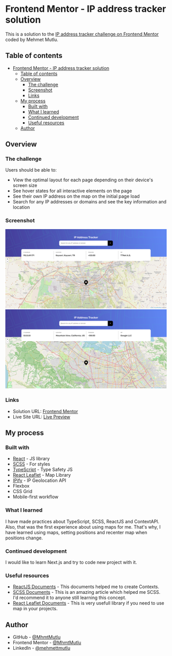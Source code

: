 # Frontend Mentor - IP address tracker solution

This is a solution to the [IP address tracker challenge on Frontend Mentor](https://www.frontendmentor.io/challenges/ip-address-tracker-I8-0yYAH0) coded by Mehmet Mutlu. 

## Table of contents

- [Frontend Mentor - IP address tracker solution](#frontend-mentor---ip-address-tracker-solution)
  - [Table of contents](#table-of-contents)
  - [Overview](#overview)
    - [The challenge](#the-challenge)
    - [Screenshot](#screenshot)
    - [Links](#links)
  - [My process](#my-process)
    - [Built with](#built-with)
    - [What I learned](#what-i-learned)
    - [Continued development](#continued-development)
    - [Useful resources](#useful-resources)
  - [Author](#author)

## Overview

### The challenge

Users should be able to:

- View the optimal layout for each page depending on their device's screen size
- See hover states for all interactive elements on the page
- See their own IP address on the map on the initial page load
- Search for any IP addresses or domains and see the key information and location

### Screenshot

![Project Image](/public/assets/screenshot1.png)
![Project Image](/public/assets/screenshot2.png)

### Links

- Solution URL: [Frontend Mentor](https://www.frontendmentor.io/solutions/ip-tracker-app-coded-with-reactjs-typescript-and-scss-Csprhsv-G)
- Live Site URL: [Live Preview](https://react-ip-tracker-app.vercel.app/)

## My process

### Built with

- [React](https://reactjs.org/) - JS library
- [SCSS](https://sass-lang.com/guide) - For styles
- [TypeScript](https://www.typescriptlang.org/) - Type Safety JS
- [React Leaflet](https://react-leaflet.js.org/) - Map Library
- [IPify](https://geo.ipify.org/docs) - IP Geolocation API
- Flexbox
- CSS Grid
- Mobile-first workflow

### What I learned

I have made practices about TypeScript, SCSS, ReactJS and ContextAPI. Also, that was the first experience about using maps for me. That's why, I have learned using maps, setting positions and recenter map when positions change.

### Continued development

I would like to learn Next.js and try to code new project with it.

### Useful resources

- [ReactJS Documents](https://reactjs.org/) - This documents helped me to create Contexts.
- [SCSS Documents](https://sass-lang.com/guide) - This is an amazing article which helped me SCSS. I'd recommend it to anyone still learning this concept.
- [React Leaflet Documents](https://react-leaflet.js.org/) - This is very usefull library if you need to use map in your projects.

## Author

- GitHub - [@MhmtMutlu](https://github.com/MhmtMutlu)
- Frontend Mentor - [@MhmtMutlu](https://www.frontendmentor.io/profile/MhmtMutlu)
- LinkedIn - [@mehmettmutlu](https://www.linkedin.com/in/mehmettmutlu/)